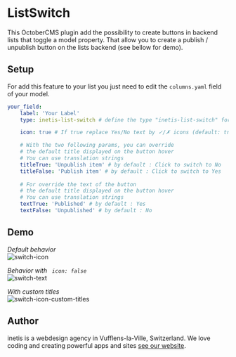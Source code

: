 # ListSwitch
This OctoberCMS plugin add the possibility to create buttons in backend lists that toggle a model property.
That allow you to create a publish / unpublish button on the lists backend (see bellow for demo).

## Setup
For add this feature to your list you just need to edit the `columns.yaml` field of your model.
```yaml
your_field:
    label: 'Your Label'
    type: inetis-list-switch # define the type "inetis-list-switch" for create a button

    icon: true # If true replace Yes/No text by ✓/✗ icons (default: true)

    # With the two following params, you can override 
    # the default title displayed on the button hover 
    # You can use translation strings
    titleTrue: 'Unpublish item' # by default : Click to switch to No
    titleFalse: 'Publish item' # by default : Click to switch to Yes
    
    # For override the text of the button
    # the default title displayed on the button hover
    # You can use translation strings
    textTrue: 'Published' # by default : Yes
    textFalse: 'Unpublished' # by default : No
```

## Demo
*Default behavior*  
![switch-icon](https://cloud.githubusercontent.com/assets/12028540/23846134/2e0245c8-07cc-11e7-82a6-c5c0c940b453.gif)

*Behavior with ` icon: false`*  
![switch-text](https://cloud.githubusercontent.com/assets/12028540/23846200/a88ac8c4-07cc-11e7-89fd-ccb61a701b82.gif)

*With custom titles*  
![switch-icon-custom-titles](https://cloud.githubusercontent.com/assets/12028540/23846367/69e1f89e-07cd-11e7-9f8b-943aa9301464.gif)

## Author
inetis is a webdesign agency in Vufflens-la-Ville, Switzerland. We love coding and creating powerful apps and sites  [see our website](https://inetis.ch).
